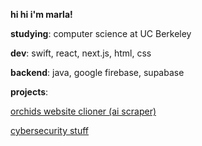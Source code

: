 **hi hi i'm marla!**

**studying**: computer science at UC Berkeley 

**dev**: swift, react, next.js, html, css

**backend**: java, google firebase, supabase

**projects**:

[orchids website clioner (ai scraper) ](https://github.com/marla-tumenjargal/orchids-ai-website-cloner)


[cybersecurity stuff]([https://github.com/marla-tumenjargal/orchids-ai-website-cloner](https://github.com/marla-tumenjargal/cyberstart_america_moon_bases))

